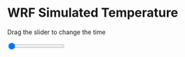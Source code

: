 <h1>WRF Simulated Temperature</h1>
<p>Drag the slider to change the time</p>

<div class="slidecontainer">
<input oninput='setImage(this)' class="slider" type="range" min="0" max="49" value="0" step="1" />
<img id='img'/>
</div>

<script>
var img = document.getElementById('img');
var img_array = ['/assets/images/wrf/t_wrfout_d01_2020-03-01_12:00:00.png',
'/assets/images/wrf/t_wrfout_d01_2020-03-01_13:00:00.png',
'/assets/images/wrf/t_wrfout_d01_2020-03-01_14:00:00.png',
'/assets/images/wrf/t_wrfout_d01_2020-03-01_15:00:00.png',
'/assets/images/wrf/t_wrfout_d01_2020-03-01_16:00:00.png',
'/assets/images/wrf/t_wrfout_d01_2020-03-01_17:00:00.png',
'/assets/images/wrf/t_wrfout_d01_2020-03-01_18:00:00.png',
'/assets/images/wrf/t_wrfout_d01_2020-03-01_19:00:00.png',
'/assets/images/wrf/t_wrfout_d01_2020-03-01_20:00:00.png',
'/assets/images/wrf/t_wrfout_d01_2020-03-01_21:00:00.png',
'/assets/images/wrf/t_wrfout_d01_2020-03-01_22:00:00.png',
'/assets/images/wrf/t_wrfout_d01_2020-03-01_23:00:00.png',
'/assets/images/wrf/t_wrfout_d01_2020-03-02_00:00:00.png',
'/assets/images/wrf/t_wrfout_d01_2020-03-02_01:00:00.png',
'/assets/images/wrf/t_wrfout_d01_2020-03-02_02:00:00.png',
'/assets/images/wrf/t_wrfout_d01_2020-03-02_03:00:00.png',
'/assets/images/wrf/t_wrfout_d01_2020-03-02_04:00:00.png',
'/assets/images/wrf/t_wrfout_d01_2020-03-02_05:00:00.png',
'/assets/images/wrf/t_wrfout_d01_2020-03-02_06:00:00.png',
'/assets/images/wrf/t_wrfout_d01_2020-03-02_07:00:00.png',
'/assets/images/wrf/t_wrfout_d01_2020-03-02_08:00:00.png',
'/assets/images/wrf/t_wrfout_d01_2020-03-02_09:00:00.png',
'/assets/images/wrf/t_wrfout_d01_2020-03-02_10:00:00.png',
'/assets/images/wrf/t_wrfout_d01_2020-03-02_11:00:00.png',
'/assets/images/wrf/t_wrfout_d01_2020-03-02_12:00:00.png',
'/assets/images/wrf/t_wrfout_d01_2020-03-02_13:00:00.png',
'/assets/images/wrf/t_wrfout_d01_2020-03-02_14:00:00.png',
'/assets/images/wrf/t_wrfout_d01_2020-03-02_15:00:00.png',
'/assets/images/wrf/t_wrfout_d01_2020-03-02_16:00:00.png',
'/assets/images/wrf/t_wrfout_d01_2020-03-02_17:00:00.png',
'/assets/images/wrf/t_wrfout_d01_2020-03-02_18:00:00.png',
'/assets/images/wrf/t_wrfout_d01_2020-03-02_19:00:00.png',
'/assets/images/wrf/t_wrfout_d01_2020-03-02_20:00:00.png',
'/assets/images/wrf/t_wrfout_d01_2020-03-02_21:00:00.png',
'/assets/images/wrf/t_wrfout_d01_2020-03-02_22:00:00.png',
'/assets/images/wrf/t_wrfout_d01_2020-03-02_23:00:00.png',
'/assets/images/wrf/t_wrfout_d01_2020-03-03_00:00:00.png',
'/assets/images/wrf/t_wrfout_d01_2020-03-03_01:00:00.png',
'/assets/images/wrf/t_wrfout_d01_2020-03-03_02:00:00.png',
'/assets/images/wrf/t_wrfout_d01_2020-03-03_03:00:00.png',
'/assets/images/wrf/t_wrfout_d01_2020-03-03_04:00:00.png',
'/assets/images/wrf/t_wrfout_d01_2020-03-03_05:00:00.png',
'/assets/images/wrf/t_wrfout_d01_2020-03-03_06:00:00.png',
'/assets/images/wrf/t_wrfout_d01_2020-03-03_07:00:00.png',
'/assets/images/wrf/t_wrfout_d01_2020-03-03_08:00:00.png',
'/assets/images/wrf/t_wrfout_d01_2020-03-03_09:00:00.png',
'/assets/images/wrf/t_wrfout_d01_2020-03-03_10:00:00.png',
'/assets/images/wrf/t_wrfout_d01_2020-03-03_11:00:00.png',
'/assets/images/wrf/t_wrfout_d01_2020-03-03_12:00:00.png',];
function setImage(obj)
{
        var value = obj.value;
        img.src = img_array[value];

}
</script>
